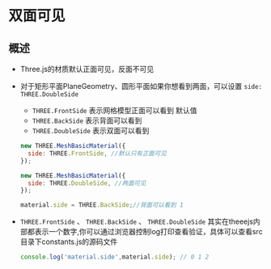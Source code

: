 # 双面可见

## 概述

+ Three.js的材质默认正面可见，反面不可见
+ 对于矩形平面PlaneGeometry、圆形平面如果你想看到两面，可以设置 `side: THREE.DoubleSide`

  + `THREE.FrontSide` 表示网格模型正面可以看到 默认值
  + `THREE.BackSide` 表示背面可以看到
  + `THREE.DoubleSide` 表示双面可以看到

  ```js
  new THREE.MeshBasicMaterial({
    side: THREE.FrontSide, //默认只有正面可见
  });

  new THREE.MeshBasicMaterial({
    side: THREE.DoubleSide, //两面可见
  });

  material.side = THREE.BackSide;//背面可以看到 1
  ```

+ `THREE.FrontSide` 、 `THREE.BackSide` 、 `THREE.DoubleSide` 其实在theeejs内部都表示一个数字,你可以通过浏览器控制log打印查看验证，具体可以查看src目录下constants.js的源码文件

  ```js
  console.log('material.side',material.side); // 0 1 2
  ```

